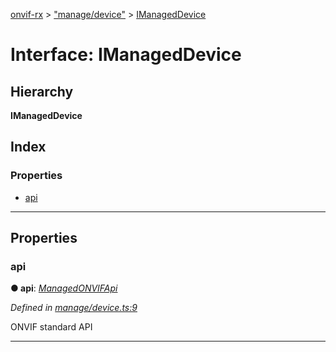 [onvif-rx](../README.md) > ["manage/device"](../modules/_manage_device_.md) > [IManagedDevice](../interfaces/_manage_device_.imanageddevice.md)

# Interface: IManagedDevice

## Hierarchy

**IManagedDevice**

## Index

### Properties

* [api](_manage_device_.imanageddevice.md#api)

---

## Properties

<a id="api"></a>

###  api

**● api**: *[ManagedONVIFApi](../classes/_api_index_.managedonvifapi.md)*

*Defined in [manage/device.ts:9](https://github.com/patrickmichalina/onvif-rx/blob/034e4d6/src/manage/device.ts#L9)*

ONVIF standard API

___

